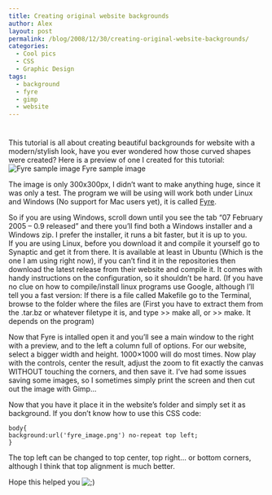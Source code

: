 ```yaml
---
title: Creating original website backgrounds
author: Alex
layout: post
permalink: /blog/2008/12/30/creating-original-website-backgrounds/
categories:
  - Cool pics
  - CSS
  - Graphic Design
tags:
  - background
  - fyre
  - gimp
  - website
---
```

# 

This tutorial is all about creating beautiful backgrounds for website with a modern/stylish look, have you ever wondered how those curved shapes were created? Here is a preview of one I created for this tutorial: ![Fyre sample image][1]
Fyre sample image

 [1]: http://urbanoalvarez.es/blog/wp-content/uploads/2008/12/fyre.jpg "Fyre Demonstration"

The image is only 300x300px, I didn’t want to make anything huge, since it was only a test. The program we will be using will work both under Linux and Windows (No support for Mac users yet), it is called [Fyre][2].

 [2]: http://fyre.navi.cx/ "Fyre homepage"

So if you are using Windows, scroll down until you see the tab “07 February 2005 – 0.9 released” and there you’ll find both a Windows installer and a Windows zip. I prefer the installer, it runs a bit faster, but it is up to you.  
If you are using Linux, before you download it and compile it yourself go to Synaptic and get it from there. It is available at least in Ubuntu (Which is the one I am using right now), if you can’t find it in the repositories then download the latest release from their website and compile it. It comes with handy instructions on the configuration, so it shouldn’t be hard. (If you have no clue on how to compile/install linux programs use Google, although I’ll tell you a fast version: If there is a file called Makefile go to the Terminal, browse to the folder where the files are (First you have to extract them from the .tar.bz or whatever filetype it is, and type >> make all, or >> make. It depends on the program)

Now that Fyre is intalled open it and you’ll see a main window to the right with a preview, and to the left a column full of options. For our website, select a bigger width and height. 1000×1000 will do most times. Now play with the controls, center the result, adjust the zoom to fit exactly the canvas WITHOUT touching the corners, and then save it. I’ve had some issues saving some images, so I sometimes simply print the screen and then cut out the image with Gimp…

Now that you have it place it in the website’s folder and simply set it as background. If you don’t know how to use this CSS code:

    body{
    background:url('fyre_image.png') no-repeat top left;
    }
    

The top left can be changed to top center, top right… or bottom corners, although I think that top alignment is much better.

Hope this helped you ![;)][3] 

 [3]: http://urbanoalvarez.es/blog/wp-includes/images/smilies/icon_wink.gif